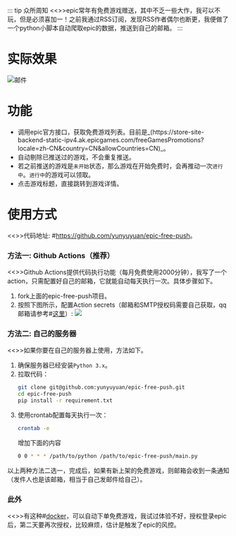 ::: tip 众所周知
<<>>epic常年有免费游戏赠送，其中不乏一些大作，我可以不玩，但是必须喜加一！之前我通过RSS订阅，发现RSS作者偶尔也断更，我便做了一个python小脚本自动爬取epic的数据，推送到自己的邮箱。
:::
# 实际效果
![邮件](https://s2.loli.net/2023/04/05/ZnMqTJDFLpdV5ey.png)

# 功能
* 调用epic官方接口，获取免费游戏列表。目前是_(https\://store-site-backend-static-ipv4.ak.epicgames.com/freeGamesPromotions?locale=zh-CN&country=CN&allowCountries=CN)_。
* 自动剔除已推送过的游戏，不会重复推送。
* 若之前推送的游戏是`未开始`状态，那么游戏在开始免费时，会再推动一次`进行中`。`进行中`的游戏可以领取。
* 点击游戏标题，直接跳转到游戏详情。

# 使用方式
<<>>代码地址: #[https\://github.com/yunyuyuan/epic-free-push](https://github.com/yunyuyuan/epic-free-push#quick-start)。

### 方法一: Github Actions（推荐）
<<>>Github Actions提供代码执行功能（每月免费使用2000分钟），我写了一个action，只需配置好自己的邮箱，它就能自动每天执行一次。具体步骤如下。
1. fork上面的epic-free-push项目。
2. 按照下图所示，配置Action secrets（邮箱和SMTP授权码需要自己获取，qq邮箱请参考#[这里](https://service.mail.qq.com/detail/0/75)）:
![](https://s2.loli.net/2023/08/16/vQmoZLqKzCBdksD.png)
### 方法二: 自己的服务器
<<>>如果你要在自己的服务器上使用，方法如下。
1. 确保服务器已经安装`Python 3.x`。
2. 拉取代码：
    ```sh
    git clone git@github.com:yunyuyuan/epic-free-push.git
    cd epic-free-push
    pip install -r requirement.txt
    ```
3. 使用crontab配置每天执行一次：
    ```sh
    crontab -e
    ```
    增加下面的内容
    ```sh
    0 0 * * * /path/to/python /path/to/epic-free-push/main.py
    ```

以上两种方法二选一，完成后，如果有新上架的免费游戏，则邮箱会收到一条通知（发件人也是该邮箱，相当于自己发邮件给自己）。

### 此外
<<>>有这种#[docker](https://hub.docker.com/r/charlocharlie/epicgames-freegames)，可以自动下单免费游戏，我试过体验不好，授权登录epic后，第二天要再次授权，比较麻烦，估计是触发了epic的风控。